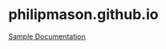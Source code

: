 # philipmason.github.io
 
[Sample Documentation](https://github.com/philipmason/philipmason.github.io/blob/main/Sample%20Documentation/html/index.html)